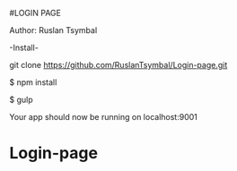 #LOGIN PAGE

Author: Ruslan Tsymbal

-Install-

git clone  https://github.com/RuslanTsymbal/Login-page.git

$ npm install

$ gulp

Your app should now be running on localhost:9001
# Login-page

